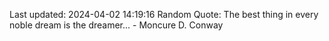 Last updated: 2024-04-02 14:19:16
Random Quote: The best thing in every noble dream is the dreamer... - Moncure D. Conway